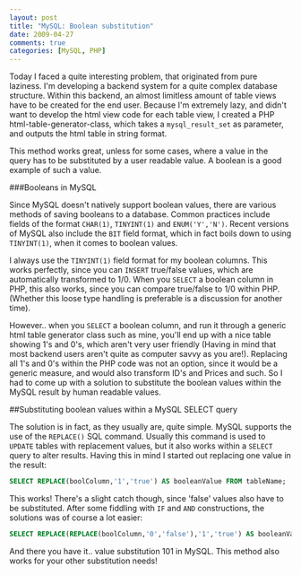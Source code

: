 ```yaml
---
layout: post
title: "MySQL: Boolean substitution"
date: 2009-04-27
comments: true
categories: [MySQL, PHP]
---
```


Today I faced a quite interesting problem, that originated from pure laziness.
I'm developing a backend system for a quite complex database structure. Within this backend, an almost limitless amount of table views have to be created for the end user. Because I'm extremely lazy, and didn't want to develop the html view code for each table view, I created a PHP html-table-generator-class, which takes a `mysql_result_set` as parameter, and outputs the html table in string format.

This method works great, unless for some cases, where a value in the query has to be substituted by a user readable value. A boolean is a good example of such a value.

<!-- more -->

###Booleans in MySQL

Since MySQL doesn't natively support boolean values, there are various methods of saving booleans to a database. Common practices include fields of the format `CHAR(1)`, `TINYINT(1)` and `ENUM('Y','N')`. Recent versions of MySQL also include the `BIT` field format, which in fact boils down to using `TINYINT(1)`, when it comes to boolean values.

I always use the `TINYINT(1)` field format for my boolean columns. This works perfectly, since you can `INSERT` true/false values, which are automatically transformed to 1/0. When you `SELECT` a boolean column in PHP, this also works, since you can compare true/false to 1/0 within PHP. (Whether this loose type handling is preferable is a discussion for another time).

However.. when you `SELECT` a boolean column, and run it through a generic html table generator class such as mine, you'll end up with a nice table showing 1's and 0's, which aren't very user friendly (Having in mind that most backend users aren't quite as computer savvy as you are!). Replacing all 1's and 0's within the PHP code was not an option, since it would be a generic measure, and would also transform ID's and Prices and such. So I had to come up with a solution to substitute the boolean values within the MySQL result by human readable values.

##Substituting boolean values within a MySQL SELECT query


The solution is in fact, as they usually are, quite simple. MySQL supports the use of the `REPLACE()` SQL command. Usually this command is used to `UPDATE` tables with replacement values, but it also works within a `SELECT` query to alter results. Having this in mind I started out replacing one value in the result:

``` sql
SELECT REPLACE(boolColumn,'1','true') AS booleanValue FROM tableName;
```

This works! There's a slight catch though, since 'false' values also have to be substituted. After some fiddling with `IF` and `AND` constructions, the solutions was of course a lot easier:

``` sql
SELECT REPLACE(REPLACE(boolColumn,'0','false'),'1','true') AS booleanValue FROM tableName;
```

And there you have it.. value substitution 101 in MySQL. This method also works for your other substitution needs!